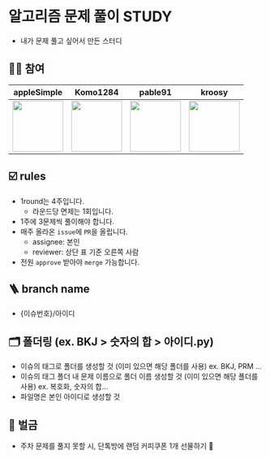 # 알고리즘 문제 풀이 STUDY 
- 내가 문제 풀고 싶어서 만든 스터디

## 🧑‍💻 참여

| appleSimple | Komo1284 | pable91 | kroosy |
|-------|-------|-------|-------|
| [<img src="https://github.com/appleSimple.png" width="100">](https://github.com/appleSimple) | [<img src="https://github.com/Komo1284.png" width="100">](https://github.com/Komo1284) | [<img src="https://github.com/pable91.png" width="100">](https://github.com/pable91) | [<img src="https://github.com/kroosy.png" width="100">](https://github.com/kroosy) |

## ☑️ rules
- 1round는 4주입니다.
  - 라운드당 면제는 1회입니다.
- 1주에 3문제씩 풀이해야 합니다.
- 매주 올라온 `issue`에 `PR`을 올립니다.
  - assignee: 본인
  - reviewer: 상단 표 기준 오른쪽 사람
- 전원 `approve` 받아야 `merge` 가능합니다.

## 🪜 branch name
- {이슈번호}/아이디

## 🗂️ 폴더링 (ex. BKJ > 숫자의 합 > 아이디.py)
- 이슈의 태그로 폴더를 생성할 것 (이미 있으면 해당 폴더를 사용) ex. BKJ, PRM ...
- 이슈의 태그 폴더 내 문제 이름으로 폴더 이름 생성할 것 (이미 있으면 해당 폴더를 사용) ex. 복호화, 숫자의 합...
- 파일명은 본인 아이디로 생성할 것

## 💸 벌금
- 주차 문제를 풀지 못할 시, 단톡방에 랜덤 커피쿠폰 1개 선물하기 🎁
